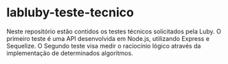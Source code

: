 # labluby-teste-tecnico
Neste repositório estão contidos os testes técnicos solicitados pela Luby. O primeiro teste é uma API desenvolvida em Node.js, utilizando Express e Sequelize. O Segundo teste visa medir o raciocínio lógico através da implementação de determinados algoritmos.
